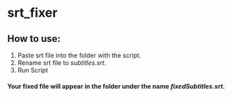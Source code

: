 # srt_fixer #

## How to use: 
1. Paste srt file into the folder with the script.
2. Rename srt file to *subtitles.srt*.
3. Run Script
#### Your fixed file will appear in the folder under the name *fixedSubtitles.srt*.
